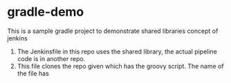 # gradle-demo

This is a sample gradle project to demonstrate shared libraries concept of jenkins

1. The Jenkinsfile in this repo uses the shared library, the actual pipeline code is in another repo.
2. This file clones the repo given which has the groovy script. The name of the file has
